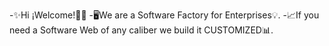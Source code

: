 -✨Hi ¡Welcome!👋🏼
-🖥We are a Software Factory for Enterprises💡.
-📈If you need a Software Web of any caliber we build it CUSTOMIZED📊.
